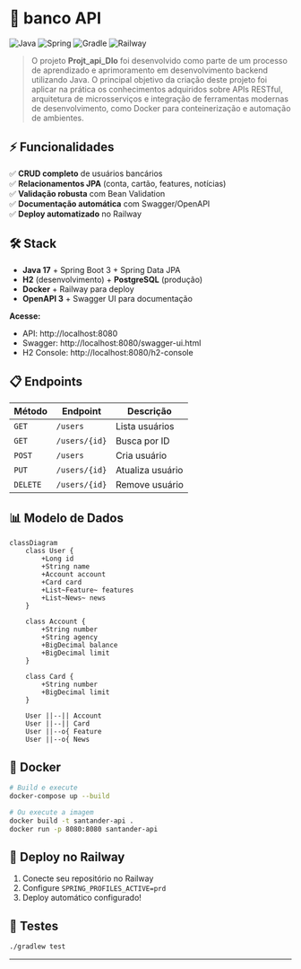 # 🏦 banco API

![Java](https://img.shields.io/badge/java-%23ED8B00.svg?style=for-the-badge&logo=openjdk&logoColor=white)
![Spring](https://img.shields.io/badge/spring-%236DB33F.svg?style=for-the-badge&logo=spring&logoColor=white)
![Gradle](https://img.shields.io/badge/Gradle-02303A.svg?style=for-the-badge&logo=Gradle&logoColor=white)
![Railway](https://img.shields.io/badge/Railway-131415?style=for-the-badge&logo=railway&logoColor=white)

> O projeto **Projt_api_DIo** foi desenvolvido como parte de um processo de aprendizado e aprimoramento em desenvolvimento backend utilizando Java. O principal objetivo da criação deste projeto foi aplicar na prática os conhecimentos adquiridos sobre APIs RESTful, arquitetura de microsserviços e integração de ferramentas modernas de desenvolvimento, como Docker para conteinerização e automação de ambientes.

## ⚡ Funcionalidades

✅ **CRUD completo** de usuários bancários  
✅ **Relacionamentos JPA** (conta, cartão, features, notícias)  
✅ **Validação robusta** com Bean Validation  
✅ **Documentação automática** com Swagger/OpenAPI  
✅ **Deploy automatizado** no Railway

## 🛠️ Stack

- **Java 17** + Spring Boot 3 + Spring Data JPA
- **H2** (desenvolvimento) + **PostgreSQL** (produção)
- **Docker** + Railway para deploy
- **OpenAPI 3** + Swagger UI para documentação


**Acesse:**
- API: http://localhost:8080
- Swagger: http://localhost:8080/swagger-ui.html
- H2 Console: http://localhost:8080/h2-console

## 📋 Endpoints

| Método | Endpoint | Descrição |
|--------|----------|-----------|
| `GET` | `/users` | Lista usuários |
| `GET` | `/users/{id}` | Busca por ID |
| `POST` | `/users` | Cria usuário |
| `PUT` | `/users/{id}` | Atualiza usuário |
| `DELETE` | `/users/{id}` | Remove usuário |

## 📊 Modelo de Dados

```mermaid
classDiagram
    class User {
        +Long id
        +String name
        +Account account
        +Card card
        +List~Feature~ features
        +List~News~ news
    }
    
    class Account {
        +String number
        +String agency
        +BigDecimal balance
        +BigDecimal limit
    }
    
    class Card {
        +String number
        +BigDecimal limit
    }
    
    User ||--|| Account
    User ||--|| Card
    User ||--o{ Feature
    User ||--o{ News
```

## 🐋 Docker

```bash
# Build e execute
docker-compose up --build

# Ou execute a imagem
docker build -t santander-api .
docker run -p 8080:8080 santander-api
```

## 🚀 Deploy no Railway

1. Conecte seu repositório no Railway
2. Configure `SPRING_PROFILES_ACTIVE=prd`
3. Deploy automático configurado!

## 🧪 Testes

```bash
./gradlew test
```

---




